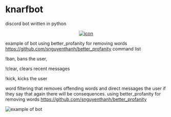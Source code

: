 # knarfbot
discord bot written in python
<p align="center">
  <a href="https://www.twitch.tv/cinemassacres">
    <img alt="icon" src="https://github.com/cinemassacres/knarrfbot/blob/main/docs/media/Icon.png">
  </a>
</p>

example of bot
using better_profanity for removing words https://github.com/snguyenthanh/better_profanity
command list

!ban, bans the user, 

!clear, clears recent messages 

!kick, kicks the user

word filtering that removes offending words and direct messages the user if they say that again there will be consequences. using better_profanity for removing words https://github.com/snguyenthanh/better_profanity



![example of bot](https://i.imgur.com/GeP3bGF.gif)
